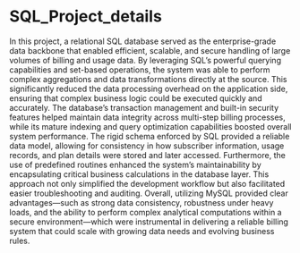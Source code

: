 # SQL_Project_details

In this project, a relational SQL database served as the enterprise-grade data backbone that enabled efficient, scalable, and secure handling of large volumes of billing and usage data. By leveraging SQL’s powerful querying capabilities and set-based operations, the system was able to perform complex aggregations and data transformations directly at the source. This significantly reduced the data processing overhead on the application side, ensuring that complex business logic could be executed quickly and accurately. The database’s transaction management and built-in security features helped maintain data integrity across multi-step billing processes, while its mature indexing and query optimization capabilities boosted overall system performance. The rigid schema enforced by SQL provided a reliable data model, allowing for consistency in how subscriber information, usage records, and plan details were stored and later accessed. Furthermore, the use of predefined routines enhanced the system’s maintainability by encapsulating critical business calculations in the database layer. This approach not only simplified the development workflow but also facilitated easier troubleshooting and auditing. Overall, utilizing MySQL provided clear advantages—such as strong data consistency, robustness under heavy loads, and the ability to perform complex analytical computations within a secure environment—which were instrumental in delivering a reliable billing system that could scale with growing data needs and evolving business rules.
